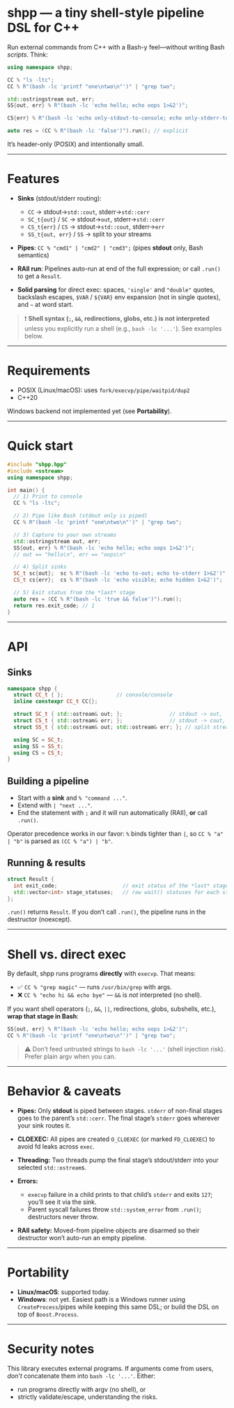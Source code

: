 # shpp — a tiny shell-style pipeline DSL for C++

Run external commands from C++ with a Bash-y feel—without writing Bash *scripts*.
Think:

```cpp
using namespace shpp;

CC % "ls -ltc";
CC % R"(bash -lc 'printf "one\ntwo\n"')" | "grep two";

std::ostringstream out, err;
SS{out, err} % R"(bash -lc 'echo hello; echo oops 1>&2')";

CS{err} % R"(bash -lc 'echo only-stdout-to-console; echo only-stderr-to-stream 1>&2')";

auto res = (CC % R"(bash -lc 'false')").run(); // explicit
```

It’s header-only (POSIX) and intentionally small.

---

# Features

* **Sinks** (stdout/stderr routing):

  * `CC` → stdout→`std::cout`, stderr→`std::cerr`
  * `SC_t{out}` / `SC` → stdout→`out`, stderr→`std::cerr`
  * `CS_t{err}` / `CS` → stdout→`std::cout`, stderr→`err`
  * `SS_t{out, err}` / `SS` → split to your streams
* **Pipes**: `CC % "cmd1" | "cmd2" | "cmd3";` (pipes **stdout** only, Bash semantics)
* **RAII run**: Pipelines auto-run at end of the full expression; or call `.run()` to get a `Result`.
* **Solid parsing** for direct exec: spaces, `'single'` and `"double"` quotes, backslash escapes, `$VAR` / `${VAR}` env expansion (not in single quotes), and `~` at word start.

> ❗ **Shell syntax (`;`, `&&`, redirections, globs, etc.) is not interpreted** unless you explicitly run a shell (e.g., `bash -lc '...'`). See examples below.

---

# Requirements

* POSIX (Linux/macOS): uses `fork/execvp/pipe/waitpid/dup2`
* C++20

Windows backend not implemented yet (see **Portability**).

---

# Quick start

```cpp
#include "shpp.hpp"
#include <sstream>
using namespace shpp;

int main() {
  // 1) Print to console
  CC % "ls -ltc";

  // 2) Pipe like Bash (stdout only is piped)
  CC % R"(bash -lc 'printf "one\ntwo\n"')" | "grep two";

  // 3) Capture to your own streams
  std::ostringstream out, err;
  SS{out, err} % R"(bash -lc 'echo hello; echo oops 1>&2')";
  // out == "hello\n", err == "oops\n"

  // 4) Split sinks
  SC_t sc{out};  sc % R"(bash -lc 'echo to-out; echo to-stderr 1>&2')"; // stderr -> std::cerr
  CS_t cs{err};  cs % R"(bash -lc 'echo visible; echo hidden 1>&2')";   // stderr -> err

  // 5) Exit status from the *last* stage
  auto res = (CC % R"(bash -lc 'true && false')").run();
  return res.exit_code; // 1
}
```

---

# API

## Sinks

```cpp
namespace shpp {
  struct CC_t { };                 // console/console
  inline constexpr CC_t CC{};

  struct SC_t { std::ostream& out; };               // stdout -> out,   stderr -> std::cerr
  struct CS_t { std::ostream& err; };               // stdout -> cout,  stderr -> err
  struct SS_t { std::ostream& out; std::ostream& err; }; // split streams

  using SC = SC_t;
  using SS = SS_t;
  using CS = CS_t;
}
```

## Building a pipeline

* Start with a **sink** and `% "command ..."`.
* Extend with `| "next ..."`.
* End the statement with `;` and it will run automatically (RAII), **or** call `.run()`.

Operator precedence works in our favor: `%` binds tighter than `|`, so `CC % "a" | "b"` is parsed as `(CC % "a") | "b"`.

## Running & results

```cpp
struct Result {
  int exit_code;                     // exit status of the *last* stage
  std::vector<int> stage_statuses;   // raw wait() statuses for each stage
};
```

`.run()` returns `Result`. If you don’t call `.run()`, the pipeline runs in the destructor (noexcept).

---

# Shell vs. direct exec

By default, shpp runs programs **directly** with `execvp`. That means:

* ✅ `CC % "grep magic"` — runs `/usr/bin/grep` with args.
* ❌ `CC % "echo hi && echo bye"` — `&&` is *not* interpreted (no shell).

If you want shell operators (`;`, `&&`, `||`, redirections, globs, subshells, etc.), **wrap that stage in Bash**:

```cpp
SS{out, err} % R"(bash -lc 'echo hello; echo oops 1>&2')";
CC % R"(bash -lc 'printf "one\ntwo\n"')" | "grep two";
```

> ⚠️ Don’t feed untrusted strings to `bash -lc '...'` (shell injection risk). Prefer plain argv when you can.

---

# Behavior & caveats

* **Pipes:** Only **stdout** is piped between stages. `stderr` of non-final stages goes to the parent’s `std::cerr`. The final stage’s `stderr` goes wherever your sink routes it.
* **CLOEXEC:** All pipes are created `O_CLOEXEC` (or marked `FD_CLOEXEC`) to avoid fd leaks across `exec`.
* **Threading:** Two threads pump the final stage’s stdout/stderr into your selected `std::ostream`s.
* **Errors:**

  * `execvp` failure in a child prints to that child’s `stderr` and exits `127`; you’ll see it via the sink.
  * Parent syscall failures throw `std::system_error` from `.run()`; destructors never throw.
* **RAII safety:** Moved-from pipeline objects are disarmed so their destructor won’t auto-run an empty pipeline.

---

# Portability

* **Linux/macOS**: supported today.
* **Windows**: not yet. Easiest path is a Windows runner using `CreateProcess`/pipes while keeping this same DSL; or build the DSL on top of `Boost.Process`.

---

# Security notes

This library executes external programs. If arguments come from users, *don’t* concatenate them into `bash -lc '...'`. Either:

* run programs directly with argv (no shell), or
* strictly validate/escape, understanding the risks.
